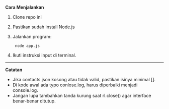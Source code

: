 __Cara Menjalankan__
1. Clone repo ini
2. Pastikan sudah install Node.js
3. Jalankan program:
        
        node app.js

4. Ikuti instruksi input di terminal.

---
__Catatan__
- Jika contacts.json kosong atau tidak valid, pastikan isinya minimal [].
- Di kode awal ada typo conlose.log, harus diperbaiki menjadi console.log.
- Jangan lupa tambahkan tanda kurung saat rl.close() agar interface benar-benar ditutup.